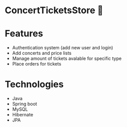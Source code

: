 # ConcertTicketsStore :musical_note:

# Features
- Authentication system (add new user and login)
- Add concerts and price lists
- Manage amount of tickets avalable for specific type
- Place orders for tickets

# Technologies
- Java
- Spring boot
- MySQL
- Hibernate
- JPA
